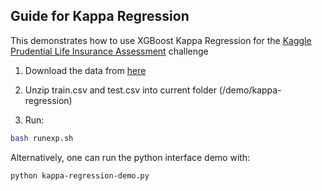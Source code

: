 Guide for Kappa Regression
--------

This demonstrates how to use XGBoost Kappa Regression for the [Kaggle Prudential Life Insurance Assessment](https://www.kaggle.com/c/prudential-life-insurance-assessment) challenge

1. Download the data from [here](https://www.kaggle.com/c/prudential-life-insurance-assessment/data)

2. Unzip train.csv and test.csv into current folder (/demo/kappa-regression)

3. Run:

```bash
bash runexp.sh
```


Alternatively, one can run the python interface demo with: 
```bash
python kappa-regression-demo.py
```